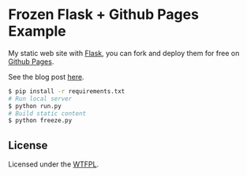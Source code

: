 # Frozen Flask + Github Pages Example

My static web site with [Flask][], you can fork and deploy them for free on [Github Pages][].

See the blog post [here][article].

```bash
$ pip install -r requirements.txt
# Run local server
$ python run.py
# Build static content
$ python freeze.py
```


## License
Licensed under the [WTFPL][].

[article]: http://www.stevenloria.com/hosting-static-flask-sites-for-free-on-github-pages/
[Flask]: http://flask.pocoo.org/
[WTFPL]: http://www.wtfpl.net/
[Github Pages]: http://pages.github.com/